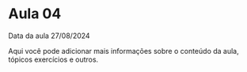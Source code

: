 # Aula 04

Data da aula 27/08/2024

Aqui você pode adicionar mais informações sobre o conteúdo da aula, tópicos exercícios e outros.

